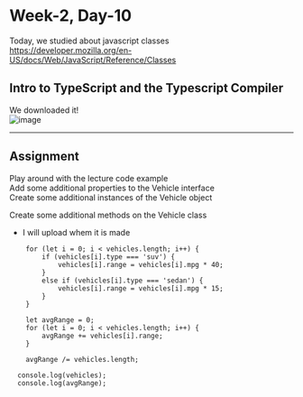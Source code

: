Week-2, Day-10
===
   
   
Today, we studied about javascript classes   
   https://developer.mozilla.org/en-US/docs/Web/JavaScript/Reference/Classes    
   
Intro to TypeScript and the Typescript Compiler     
---   
   
We downloaded it!   
![image](https://user-images.githubusercontent.com/57173871/125894955-082107a1-d406-490b-ae9b-8e0d27a6e8b8.png)
   
* * *
Assignment   
---

Play around with the lecture code example   
Add some additional properties to the Vehicle interface   
Create some additional instances of the Vehicle object   


Create some additional methods on the Vehicle class   

* I will upload whem it is made   
```
    for (let i = 0; i < vehicles.length; i++) {
        if (vehicles[i].type === 'suv') {
            vehicles[i].range = vehicles[i].mpg * 40;
        }
        else if (vehicles[i].type === 'sedan') {
            vehicles[i].range = vehicles[i].mpg * 15;
        }
    }

    let avgRange = 0;
    for (let i = 0; i < vehicles.length; i++) {
        avgRange += vehicles[i].range;
    }
    
    avgRange /= vehicles.length;

  console.log(vehicles);
  console.log(avgRange);
  ```
